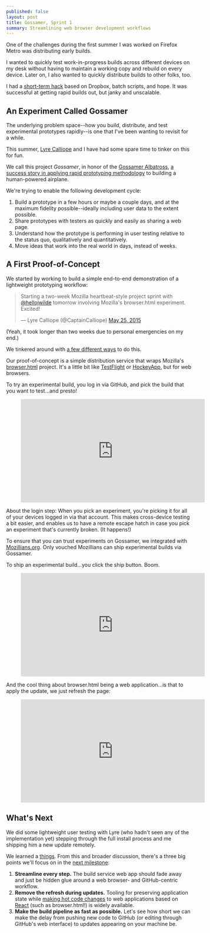 ```yaml
---
published: false
layout: post
title: Gossamer, Sprint 1
summary: Streamlining web browser development workflows
---
```

One of the challenges during the first summer I was worked on Firefox Metro was distributing early builds. 

I wanted to quickly test work-in-progress builds across different devices on my desk without having to maintain a working copy and rebuild on every device. Later on, I also wanted to quickly distribute builds to other folks, too.

I had a [short-term hack](http://jwilde.me/mozilla/2012/11/20/app-deployment-dropbox.html) based on Dropbox, batch scripts, and hope. It was successful at getting rapid builds out, but janky and unscalable.

## An Experiment Called Gossamer

The underlying problem space--how you build, distribute, and test experimental prototypes rapidly--is one that I've been wanting to revisit for a while.

This summer, [Lyre Calliope](https://twitter.com/captaincalliope) and I have had some spare time to tinker on this for fun. 

We call this project *Gossamer*, in honor of the [Gossamer Albatross](https://en.wikipedia.org/wiki/Gossamer_Albatross), [a success story in applying rapid prototyping methodology](http://www.azarask.in/blog/post/the-wrong-problem/) to building a human-powered airplane.

We're trying to enable the following development cycle:

1. Build a prototype in a few hours or maybe a couple days, and at the maximum fidelity possible--ideally including user data to the extent possible.
2. Share prototypes with testers as quickly and easily as sharing a web page. 
3. Understand how the prototype is performing in user testing relative to the status quo, qualitatively and quantitatively.
4. Move ideas that work into the real world in days, instead of weeks.

## A First Proof-of-Concept

We started by working to build a simple end-to-end demonstration of a lightweight prototyping workflow:

<blockquote class="twitter-tweet" lang="en"><p lang="en" dir="ltr">Starting a two-week Mozilla heartbeat-style project sprint with <a href="https://twitter.com/hellojwilde">@hellojwilde</a> tomorrow involving Mozilla&#39;s browser.html experiment. Excited!</p>&mdash; Lyre Calliope (@CaptainCalliope) <a href="https://twitter.com/CaptainCalliope/status/602691901255475200">May 25, 2015</a></blockquote>
<script async src="//platform.twitter.com/widgets.js" charset="utf-8"></script>

(Yeah, it took longer than two weeks due to personal emergencies on my end.)

We tinkered around with [a few different ways](https://jwilde.hackpad.com/Gossamer-Sprint-Notes-8XCgRZAQ37t) to do this. 

Our proof-of-concept is a simple distribution service that wraps Mozilla's [browser.html](https://github.com/mozilla/browser.html) project. It's a little bit like [TestFlight](https://developer.apple.com/testflight/update/) or [HockeyApp](http://hockeyapp.net/features/), but for web browsers.

To try an experimental build, you log in via GitHub, and pick the build that you want to test...and presto!

<figure>
<iframe src="https://player.vimeo.com/video/132385668?autoplay=1&loop=1&title=0&byline=0&portrait=0" width="500" height="281" frameborder="0" webkitallowfullscreen mozallowfullscreen allowfullscreen></iframe>
</figure>

About the login step: When you pick an experiment, you're picking it for all of your devices logged in via that account. This makes cross-device testing a bit easier, and enables us to have a remote escape hatch in case you pick an experiment that's currently broken. (It happens!)

To ensure that you can trust experiments on Gossamer, we integrated with [Mozillians.org](https://mozillians.org/en-US/). Only vouched Mozillians can ship experimental builds via Gossamer.

To ship an experimental build...you click the ship button. Boom.

<figure>
<iframe src="https://player.vimeo.com/video/132386905?autoplay=1&loop=1&title=0&byline=0&portrait=0" width="500" height="281" frameborder="0" webkitallowfullscreen mozallowfullscreen allowfullscreen></iframe>
</figure>

And the cool thing about browser.html being a web application...is that to apply the update, we just refresh the page:

<figure>
<iframe src="https://player.vimeo.com/video/132386904?autoplay=1&loop=1&title=0&byline=0&portrait=0" width="500" height="281" frameborder="0" webkitallowfullscreen mozallowfullscreen allowfullscreen></iframe>
</figure>

## What's Next

We did some lightweight user testing with Lyre (who hadn't seen any of the implementation yet) stepping through the full install process and me shipping him a new update remotely. 

We learned a [things](https://jwilde.hackpad.com/Gossamer-Sprint-Notes-8XCgRZAQ37t#:h=Tuesday). From this and broader discussion, there's a three big points we'll focus on in the [next milestone](https://waffle.io/hellojwilde/gossamer?milestone=Demo%200):

1. **Streamline every step.** The build service web app should fade away and just be hidden glue around a web browser- and GitHub-centric workflow. 
2. **Remove the refresh during updates.** Tooling for preserving application state while [making hot code changes](http://gaearon.github.io/react-hot-loader/) to web applications based on [React](http://facebook.github.io/react/) (such as browser.html!) is widely available.
3. **Make the build pipeline as fast as possible.** Let's see how short we can make the delay from pushing new code to GitHub (or editing through GitHub's web interface) to updates appearing on your machine be.


